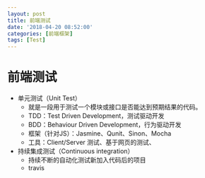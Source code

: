 ```yaml
---
layout: post
title: 前端测试
date: '2018-04-20 08:52:00'
categories: [前端框架]
tags: [Test]
---
```


# 前端测试
  * 单元测试（Unit Test）
    * 就是一段用于测试一个模块或接口是否能达到预期结果的代码。
    * TDD：Test Driven Development，测试驱动开发
    * BDD：Behaviour Driven Development，行为驱动开发
    * 框架（针对JS）：Jasmine、Qunit、Sinon、Mocha
    * 工具：Client/Server 测试、基于网页的测试、
  * 持续集成测试（Continuous integration）
    * 持续不断的自动化测试新加入代码后的项目
    * travis
  